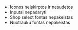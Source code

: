 - Iconos neiskirptos ir nesudetos
- Inputai nepadaryti
- Shop select fontas nepakeistas
- Nuotrauku fontas nepakeistas

